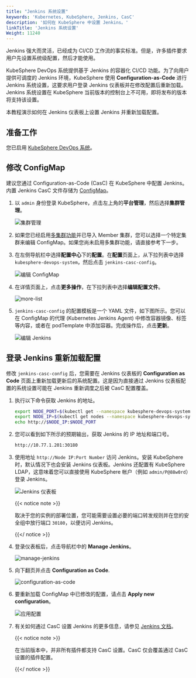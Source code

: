 ```yaml
---
title: "Jenkins 系统设置"
keywords: 'Kubernetes, KubeSphere, Jenkins, CasC'
description: '如何在 KubeSphere 中设置 Jenkins。'
linkTitle: 'Jenkins 系统设置'
Weight: 11240
---
```


Jenkins 强大而灵活，已经成为 CI/CD 工作流的事实标准。但是，许多插件要求用户先设置系统级配置，然后才能使用。

KubeSphere DevOps 系统提供基于 Jenkins 的容器化 CI/CD 功能。为了向用户提供可调度的 Jenkins 环境，KubeSphere 使用 **Configuration-as-Code** 进行 Jenkins 系统设置，这要求用户登录 Jenkins 仪表板并在修改配置后重新加载。Jenkins 系统设置在 KubeSphere 当前版本的控制台上不可用，即将发布的版本将支持该设置。

本教程演示如何在 Jenkins 仪表板上设置 Jenkins 并重新加载配置。

## 准备工作

您已启用 [KubeSphere DevOps 系统](../../../pluggable-components/devops/)。

## 修改 ConfigMap

建议您通过 Configuration-as-Code (CasC) 在 KubeSphere 中配置 Jenkins。内置 Jenkins CasC 文件存储为 [ConfigMap](../../../project-user-guide/configuration/configmaps/)。

1. 以 `admin` 身份登录 KubeSphere，点击左上角的**平台管理**，然后选择**集群管理**。

   ![集群管理](/images/docs/zh-cn/devops-user-guide/use-devops/jenkins-system-settings/cluster-management.png)

2. 如果您已经启用[多集群功能](../../../multicluster-management/)并已导入 Member 集群，您可以选择一个特定集群来编辑 ConfigMap。如果您尚未启用多集群功能，请直接参考下一步。

3. 在左侧导航栏中选择**配置中心**下的**配置**。在**配置**页面上，从下拉列表中选择 `kubesphere-devops-system`，然后点击 `jenkins-casc-config`。

   ![编辑 ConfigMap](/images/docs/zh-cn/devops-user-guide/use-devops/jenkins-system-settings/edit-configmap.png)

4. 在详情页面上，点击**更多操作**，在下拉列表中选择**编辑配置文件**。

   ![more-list](/images/docs/zh-cn/devops-user-guide/use-devops/jenkins-system-settings/more-list.png)

5. `jenkins-casc-config` 的配置模板是一个 YAML 文件，如下图所示。您可以在 ConfigMap 的代理 (Kubernetes Jenkins Agent) 中修改容器镜像、标签等内容，或者在 podTemplate 中添加容器。完成操作后，点击**更新**。

   ![编辑 Jenkins](/images/docs/zh-cn/devops-user-guide/use-devops/jenkins-system-settings/edit-jenkins.png)

## 登录 Jenkins 重新加载配置

修改 `jenkins-casc-config` 后，您需要在 Jenkins 仪表板的 **Configuration as Code** 页面上重新加载更新后的系统配置。这是因为直接通过 Jenkins 仪表板配置的系统设置可能在 Jenkins 重新调度之后被 CasC 配置覆盖。

1. 执行以下命令获取 Jenkins 的地址。

   ```bash
   export NODE_PORT=$(kubectl get --namespace kubesphere-devops-system -o jsonpath="{.spec.ports[0].nodePort}" services ks-jenkins)
   export NODE_IP=$(kubectl get nodes --namespace kubesphere-devops-system -o jsonpath="{.items[0].status.addresses[0].address}")
   echo http://$NODE_IP:$NODE_PORT
   ```

2. 您可以看到如下所示的预期输出，获取 Jenkins 的 IP 地址和端口号。

   ```bash
   http://10.77.1.201:30180
   ```

3. 使用地址 `http://Node IP:Port Number` 访问 Jenkins。安装 KubeSphere 时，默认情况下也会安装 Jenkins 仪表板。Jenkins 还配置有 KubeSphere LDAP，这意味着您可以直接使用 KubeSphere 帐户（例如 `admin/P@88w0rd`）登录 Jenkins。

   ![Jenkins 仪表板](/images/docs/zh-cn/devops-user-guide/use-devops/jenkins-system-settings/jenkins-dashboard.png)

   {{< notice note >}}

   取决于您的实例的部署位置，您可能需要设置必要的端口转发规则并在您的安全组中放行端口 `30180`，以便访问 Jenkins。

   {{</ notice >}} 

4. 登录仪表板后，点击导航栏中的 **Manage Jenkins**。

   ![manage-jenkins](/images/docs/zh-cn/devops-user-guide/use-devops/jenkins-system-settings/manage-jenkins.png)

5. 向下翻页并点击 **Configuration as Code**.

   ![configuration-as-code](/images/docs/zh-cn/devops-user-guide/use-devops/jenkins-system-settings/configuration-as-code.png)

6. 要重新加载 ConfigMap 中已修改的配置，请点击 **Apply new configuration**。

   ![应用配置](/images/docs/zh-cn/devops-user-guide/use-devops/jenkins-system-settings/app-config.png)

7. 有关如何通过 CasC 设置 Jenkins 的更多信息，请参见 [Jenkins 文档](https://github.com/jenkinsci/configuration-as-code-plugin)。

   {{< notice note >}}

   在当前版本中，并非所有插件都支持 CasC 设置。CasC 仅会覆盖通过 CasC 设置的插件配置。

   {{</ notice >}} 